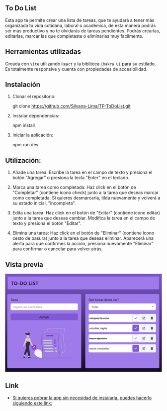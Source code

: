 ## To Do List

Esta app te permite crear una lista de tareas, que te ayudará a tener más organizada tu vida cotidana, laboral o académica, de esta manera podrás ser más productivo y no te olvidarás de tareas pendientes. 
Podrás crearlas, editarlas, marcar las que completaste o eliminarlas muy facilmente. 

## Herramientas utilizadas

Creada con `Vite` utilizando `React` y la bibliteca `Chakra UI` para su estilado.
Es totalmente responsive y cuenta con propiedades de accesibilidad.

## Instalación

1. Clonar el repositorio:

   git clone https://github.com/Silvana-Lima/TP-ToDoList.git

2. Instalar dependencias:

   npm install

3. Iniciar la aplicación:

   npm run dev

## Utilización:

1. Añade una tarea: Escribe la tarea en el campo de texto y presiona el botón "Agregar" o presiona la tecla "Enter" en el teclado.

2. Marca una tarea como completada: Haz click en el botón de "Completar" (contiene ícono check) junto a la tarea que deseas marcar como completada. Si quieres desmarcarla, tilda nuevamente y volverá a su estado inicial, "incompleta".

3. Edita una tarea: Haz click en el botón de "Editar" (contiene ícono editar) junto a la tarea que deseas cambiar. Modifica la tarea en el campo de texto y presiona el botón "Editar".

4. Elimina una tarea: Haz click en el botón de "Eliminar" (contiene ícono cesto de basura) junto a la tarea que deseas eliminar. Aparecerá una alerta para que confirmes la acción, presiona nuevamente "Eliminar" para confirmar o cancelar para volver atrás.

## Vista previa

<img src="src/assets/imgsocialTags.png" alt="Vista previa de la app To Do List">


## Link

- [Si quieres pobrar la app sin necesidad de instalarla, puedes hacerlo siguiendo este link:](https://tp-to-do-list.vercel.app/)





